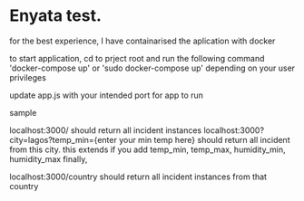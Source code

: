 # Enyata test.

for the best experience, I have containarised the aplication with docker

to start application, cd to prject root and run the following command
'docker-compose up' or 'sudo docker-compose up' depending on your user privileges

update app.js with your intended port for app to run

sample

localhost:3000/ should return all incident instances
localhost:3000?city=lagos?temp_min={enter your min temp here} should return all incident from this city. this extends if you add temp_min, temp_max, humidity_min, humidity_max
finally,

localhost:3000/country should return all incident instances from that country
